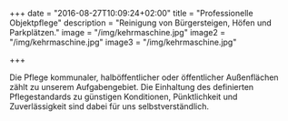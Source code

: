 +++
date = "2016-08-27T10:09:24+02:00"
title = "Professionelle Objektpflege"
description = "Reinigung von Bürgersteigen, Höfen und Parkplätzen."
image = "/img/kehrmaschine.jpg"
image2 = "/img/kehrmaschine.jpg"
image3 = "/img/kehrmaschine.jpg"

+++


Die Pflege kommunaler, halböffentlicher oder öffentlicher Außenflächen zählt zu unserem Aufgabengebiet. Die Einhaltung des definierten Pflegestandards zu günstigen Konditionen, Pünktlichkeit und Zuverlässigkeit sind dabei für uns selbstverständlich.


